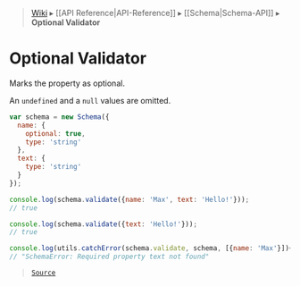 > [Wiki](Home) ▸ [[API Reference|API-Reference]] ▸ [[Schema|Schema-API]] ▸ **Optional Validator**

# Optional Validator

Marks the property as optional.

An `undefined` and a `null` values are omitted.

```javascript
var schema = new Schema({
  name: {
    optional: true,
    type: 'string'
  },
  text: {
    type: 'string'
  }
});

console.log(schema.validate({name: 'Max', text: 'Hello!'}));
// true

console.log(schema.validate({text: 'Hello!'}));
// true

console.log(utils.catchError(schema.validate, schema, [{name: 'Max'}])+'');
// "SchemaError: Required property text not found"
```

> [`Source`](/Neft-io/neft/blob/11ce61113abf36cfee4cca0e72112ab5bff468a7/src/schema/validators/optional.litcoffee#optional-validator)

